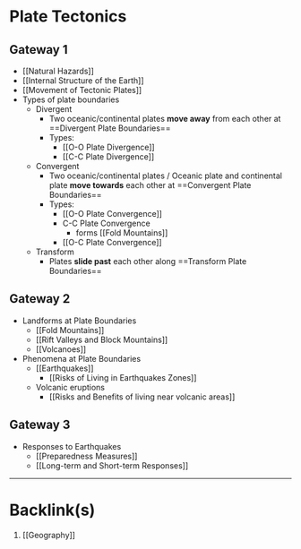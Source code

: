 # Plate Tectonics
## Gateway 1
- [[Natural Hazards]]
- [[Internal Structure of the Earth]]
- [[Movement of Tectonic Plates]]
- Types of plate boundaries
	- Divergent
		- Two oceanic/continental plates **move away** from each other at ==Divergent Plate Boundaries==
		- Types:
			- [[O-O Plate Divergence]]
			- [[C-C Plate Divergence]]
	- Convergent
		- Two oceanic/continental plates / Oceanic plate and continental plate **move towards** each other at ==Convergent Plate Boundaries==
		- Types:
			- [[O-O Plate Convergence]]
			- C-C Plate Convergence
				- forms [[Fold Mountains]]
			- [[O-C Plate Convergence]]
	- Transform
		- Plates **slide past** each other along ==Transform Plate Boundaries==
## Gateway 2
- Landforms at Plate Boundaries
	- [[Fold Mountains]]
	- [[Rift Valleys and Block Mountains]]
	- [[Volcanoes]]
- Phenomena at Plate Boundaries
	- [[Earthquakes]]
		- [[Risks of Living in Earthquakes Zones]]
	- Volcanic eruptions
		- [[Risks and Benefits of living near volcanic areas]]
## Gateway 3
- Responses to Earthquakes
	- [[Preparedness Measures]]
	- [[Long-term and Short-term Responses]]

---
# Backlink(s)
1. [[Geography]]